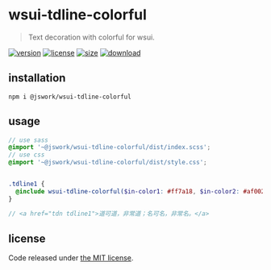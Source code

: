 # wsui-tdline-colorful
> Text decoration with colorful for wsui.

[![version][version-image]][version-url]
[![license][license-image]][license-url]
[![size][size-image]][size-url]
[![download][download-image]][download-url]

## installation
```shell
npm i @jswork/wsui-tdline-colorful
```

## usage
```scss
// use sass
@import '~@jswork/wsui-tdline-colorful/dist/index.scss';
// use css
@import '~@jswork/wsui-tdline-colorful/dist/style.css';


.tdline1 {
  @include wsui-tdline-colorful($in-color1: #ff7a18, $in-color2: #af002d, $in-color3: #319197);
}

// <a href="tdn tdline1">道可道，非常道；名可名，非常名。</a>
```

## license
Code released under [the MIT license](https://github.com/afeiship/wsui-tdline-colorful/blob/master/LICENSE.txt).

[version-image]: https://img.shields.io/npm/v/@jswork/wsui-tdline-colorful
[version-url]: https://npmjs.org/package/@jswork/wsui-tdline-colorful

[license-image]: https://img.shields.io/npm/l/@jswork/wsui-tdline-colorful
[license-url]: https://github.com/afeiship/wsui-tdline-colorful/blob/master/LICENSE.txt

[size-image]: https://img.shields.io/bundlephobia/minzip/@jswork/wsui-tdline-colorful
[size-url]: https://github.com/afeiship/wsui-tdline-colorful/blob/master/dist/wsui-tdline-colorful.min.js

[download-image]: https://img.shields.io/npm/dm/@jswork/wsui-tdline-colorful
[download-url]: https://www.npmjs.com/package/@jswork/wsui-tdline-colorful


